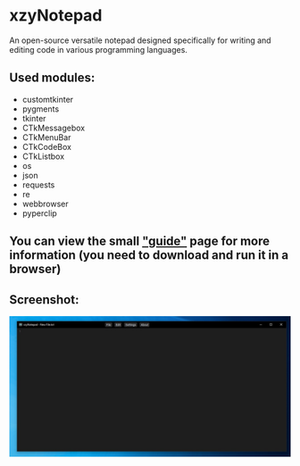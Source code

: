 # xzyNotepad
An open-source versatile notepad designed specifically for writing and editing code in various programming languages.

## Used modules:
- customtkinter
- pygments
- tkinter
- CTkMessagebox
- CTkMenuBar
- CTkCodeBox
- CTkListbox
- os
- json
- requests
- re
- webbrowser
- pyperclip

## You can view the small ["guide"](https://github.com/KiTant/xzyNotepad/blob/master/assets/xzyNotepadGuide.html) page for more information (you need to download and run it in a browser)

## Screenshot:
![Program screenshot](https://github.com/KiTant/xzyNotepad/blob/master/ScreenshotOfProgram.jpg)